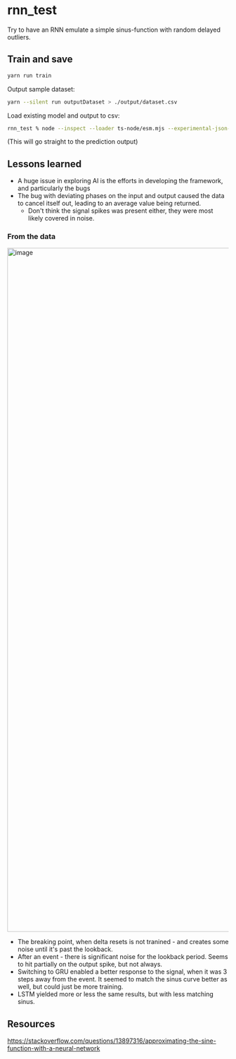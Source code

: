 # rnn_test
Try to have an RNN emulate a simple sinus-function with random delayed outliers.


## Train and save

```bash
yarn run train
```

Output sample dataset:
```bash
yarn --silent run outputDataset > ./output/dataset.csv
```

Load existing model and output to csv:
```bash
rnn_test % node --inspect --loader ts-node/esm.mjs --experimental-json-modules src/main.ts --loadModelPath=file:///tmp/rnn_test/model.json > output/results.csv
```

(This will go straight to the prediction output)


## Lessons learned

* A huge issue in exploring AI is the efforts in developing the framework, and particularly the bugs
* The bug with deviating phases on the input and output caused the data to cancel itself out, leading to an average value being returned.
  * Don't think the signal spikes was present either, they were most likely covered in noise.
 

### From the data

<img width="1553" alt="image" src="https://user-images.githubusercontent.com/18142837/207315190-14923c09-4de1-46c4-ae4f-3c2d9388f343.png">

* The breaking point, when delta resets is not tranined - and creates some noise until it's past the lookback.
* After an event - there is significant noise for the lookback period.  Seems to hit partially on the output spike, but not always.
* Switching to GRU enabled a better response to the signal, when it was 3 steps away from the event.  It seemed to match the sinus curve better as well, but could just be more training.
* LSTM yielded more or less the same results, but with less matching sinus.


## Resources

https://stackoverflow.com/questions/13897316/approximating-the-sine-function-with-a-neural-network

